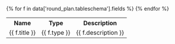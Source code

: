 

<table>
<tr>
  <th>Name</th>
  <th>Type</th>
  <th>Description</th>
</tr>
{% for f in data['round_plan.tableschema'].fields %}
<tr>
  <td>{{ f.title }}</td>
  <td>{{ f.type }}</td>
  <td>{{ f.description }}</td>
  </td>
</tr>
{% endfor %}
</table>
